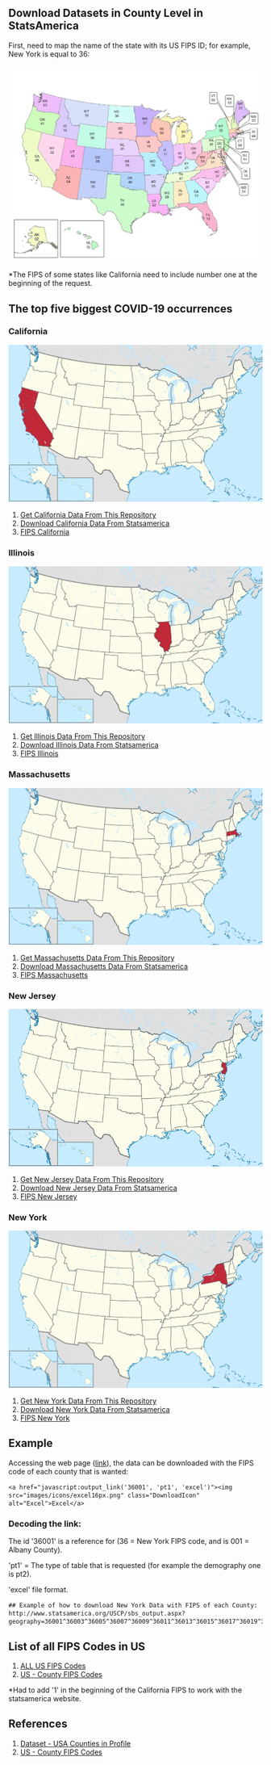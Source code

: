 
## Download Datasets in County Level in StatsAmerica

First, need to map the name of the state with its US FIPS ID; for example, New York is equal to 36:

![US FIPS](https://github.com/Adamantia/covid19-mit-teamd004/blob/master/statsamerica_dataset/images/us_fips.jpg?raw=true)

*The FIPS of some states like California need to include number one at the beginning of the request.

##  The top five biggest COVID-19 occurrences

### California 

![California in US map](https://github.com/Adamantia/covid19-mit-teamd004/blob/master/statsamerica_dataset/images/california.png?raw=true)

 1. [Get California Data From This Repository](https://raw.githubusercontent.com/Adamantia/covid19-mit-teamd004/master/statsamerica_dataset/datasets/dataset_california.xls)
 2. [Download California Data From Statsamerica](http://www.statsamerica.org/USCP/sbs_output.aspx?geography=06001%5E06003%5E06005%5E06007%5E06009%5E06011%5E06013%5E06015%5E06017%5E06019%5E06021%5E06023%5E06025%5E06027%5E06029%5E06031%5E06033%5E06035%5E06037%5E06039%5E06041%5E06043%5E06045%5E06047%5E06049%5E06051%5E06053%5E06055%5E06057%5E06059%5E06061%5E06063%5E06065%5E06067%5E06069%5E06071%5E06073%5E06075%5E06077%5E06079%5E06081%5E06083%5E06085%5E06087%5E06089%5E06091%5E06093%5E06095%5E06097%5E06099%5E06101%5E06103%5E06105%5E06107%5E06109%5E06111%5E06113%5E06115&output_style=excel)
 3. [FIPS California](https://raw.githubusercontent.com/Adamantia/covid19-mit-teamd004/master/statsamerica_dataset/fips/fips_california.txt)


### Illinois

![Illinois in US map](https://github.com/Adamantia/covid19-mit-teamd004/blob/master/statsamerica_dataset/images/illinois.png?raw=true)

 1. [Get Illinois Data From This Repository](https://raw.githubusercontent.com/Adamantia/covid19-mit-teamd004/master/statsamerica_dataset/datasets/dataset_illinois.xls)
 2. [Download Illinois Data From Statsamerica](http://www.statsamerica.org/USCP/sbs_output.aspx?geography=17001%5E17003%5E17005%5E17007%5E17009%5E17011%5E17013%5E17015%5E17017%5E17019%5E17021%5E17023%5E17025%5E17027%5E17029%5E17031%5E17033%5E17035%5E17037%5E17039%5E17041%5E17043%5E17045%5E17047%5E17049%5E17051%5E17053%5E17055%5E17057%5E17059%5E17061%5E17063%5E17065%5E17067%5E17069%5E17071%5E17073%5E17075%5E17077%5E17079%5E17081%5E17083%5E17085%5E17087%5E17089%5E17091%5E17093%5E17095%5E17097%5E17099%5E17101%5E17103%5E17105%5E17107%5E17109%5E17111%5E17113%5E17115%5E17117%5E17119%5E17121%5E17123%5E17125%5E17127%5E17129%5E17131%5E17133%5E17135%5E17137%5E17139%5E17141%5E17143%5E17145%5E17147%5E17149%5E17151%5E17153%5E17155%5E17157%5E17159%5E17161%5E17163%5E17165%5E17167%5E17169%5E17171%5E17173%5E17175%5E17177%5E17179%5E17181%5E17183%5E17185%5E17187%5E17189%5E17191%5E17193%5E17195%5E17197%5E17199%5E17201%5E17203&output_style=excel)
 3. [FIPS Illinois](https://raw.githubusercontent.com/Adamantia/covid19-mit-teamd004/master/statsamerica_dataset/fips/fips_illinois.txt)

### Massachusetts

![Massachusetts in US map](https://github.com/Adamantia/covid19-mit-teamd004/blob/master/statsamerica_dataset/images/massachusetts.png?raw=true)

 1. [Get Massachusetts Data From This Repository](https://raw.githubusercontent.com/Adamantia/covid19-mit-teamd004/master/statsamerica_dataset/datasets/dataset_massachusetts.xls)
 2. [Download Massachusetts Data From Statsamerica](http://www.statsamerica.org/USCP/sbs_output.aspx?geography=25001%5E25003%5E25005%5E25007%5E25009%5E25011%5E25013%5E25015%5E25017%5E25019%5E25021%5E25023%5E25025%5E25027&output_style=excel)
 3. [FIPS Massachusetts ](https://raw.githubusercontent.com/Adamantia/covid19-mit-teamd004/master/statsamerica_dataset/fips/fips_massachusetts.txt)

### New Jersey

![New Jersey in US map](https://github.com/Adamantia/covid19-mit-teamd004/blob/master/statsamerica_dataset/images/new_jersey.png?raw=true)

 1. [Get New Jersey Data From This Repository](https://raw.githubusercontent.com/Adamantia/covid19-mit-teamd004/master/statsamerica_dataset/datasets/dataset_new_jersey.xls)
 2. [Download New Jersey Data From Statsamerica](http://www.statsamerica.org/USCP/sbs_output.aspx?geography=34001%5E34003%5E34005%5E34007%5E34009%5E34011%5E34013%5E34015%5E34017%5E34019%5E34021%5E34023%5E34025%5E34027%5E34029%5E34031%5E34033%5E34035%5E34037%5E34039%5E34041&output_style=excel)
 3. [FIPS New Jersey](https://raw.githubusercontent.com/Adamantia/covid19-mit-teamd004/master/statsamerica_dataset/fips/fips_new_jersey.txt)

### New York

![New York in US map](https://github.com/Adamantia/covid19-mit-teamd004/blob/master/statsamerica_dataset/images/new_york.png?raw=true)

 1. [Get New York Data From This Repository](https://raw.githubusercontent.com/Adamantia/covid19-mit-teamd004/master/statsamerica_dataset/datasets/dataset_new_york.xls)
 2. [Download New York Data From Statsamerica](http://www.statsamerica.org/USCP/sbs_output.aspx?geography=36001%5E36003%5E36005%5E36007%5E36009%5E36011%5E36013%5E36015%5E36017%5E36019%5E36021%5E36023%5E36025%5E36027%5E36029%5E36031%5E36033%5E36035%5E36037%5E36039%5E36041%5E36043%5E36045%5E36047%5E36049%5E36051%5E36053%5E36055%5E36057%5E36059%5E36061%5E36063%5E36065%5E36067%5E36069%5E36071%5E36073%5E36075%5E36077%5E36079%5E36081%5E36083%5E36085%5E36087%5E36089%5E36091%5E36093%5E36095%5E36097%5E36099%5E36101%5E36103%5E36105%5E36107%5E36109%5E36111%5E36113%5E36115%5E36117%5E36119%5E36121%5E36123&output_style=excel)
 3. [FIPS New York](https://raw.githubusercontent.com/Adamantia/covid19-mit-teamd004/master/statsamerica_dataset/fips/fips_new_york.txt)

## Example

Accessing the web page ([link](http://www.statsamerica.org/uscp/)), the data can be downloaded with the FIPS code of each county that is wanted:

    <a href="javascript:output_link('36001', 'pt1', 'excel')"><img src="images/icons/excel16px.png" class="DownloadIcon" alt="Excel">Excel</a>  

### Decoding the link:

The id '36001' is a reference for (36 = New York FIPS code, and is 001 = Albany County).

'pt1' = The type of table that is requested (for example the demography one is pt2).

'excel' file format.


    ## Example of how to download New York Data with FIPS of each County:
    http://www.statsamerica.org/USCP/sbs_output.aspx?geography=36001^36003^36005^36007^36009^36011^36013^36015^36017^36019^36021^36023^36025^36027^36029^36031^36033^36035^36037^36039^36041^36043^36045^36047^36049^36051^36053^36055^36057^36059^36061^36063^36065^36067^36069^36071^36073^36075^36077^36079^36081^36083^36085^36087^36089^36091^36093^36095^36097^36099^36101^36103^36105^36107^36109^36111^36113^36115^36117^36119^36121^36123&output_style=excel


## List of all FIPS Codes in US

 1. [ALL US FIPS Codes](https://raw.githubusercontent.com/Adamantia/covid19-mit-teamd004/master/statsamerica_dataset/fips/fips_all_codes.txt)
 2. [US - County FIPS Codes](https://www.nrcs.usda.gov/wps/portal/nrcs/detail/national/home/?cid=nrcs143_013697)

*Had to add '1' in the beginning of the California FIPS to work with the statsamerica website.

## References

 1. [Dataset - USA Counties in Profile](http://www.statsamerica.org/uscp/)
 2. [US - County FIPS Codes](https://www.nrcs.usda.gov/wps/portal/nrcs/detail/national/home/?cid=nrcs143_013697)
